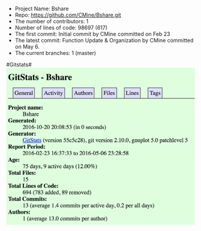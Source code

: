 - Project Name: Bshare
- Repo: https://github.com/CMine/Bshare.git
- The number of contributors: 1
- Number of lines of code: 98697 (617)
- The first commit: Initial commit by CMine committed on Feb 23
- The latest commit: Function Update & Organization by CMine committed on May 6.
- The current branches: 1 (master)

#Gitstats#
![Regex](./1.png)
